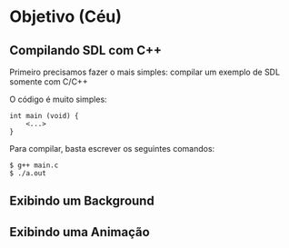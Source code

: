 # Objetivo (Céu)

## Compilando SDL com C++

Primeiro precisamos fazer o mais simples: compilar um exemplo de SDL somente com C/C++

O código é muito simples:

```
int main (void) {
	<...>
}
```

Para compilar, basta escrever os seguintes comandos:

```
$ g++ main.c
$ ./a.out
```

## Exibindo um Background

## Exibindo uma Animação




